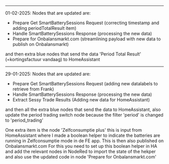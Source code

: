 
--------------------
01-02-2025: Nodes that are updated are:

- Prepare Get SmartBatterySessions Request (correcting timestamp and adding periodTotalResult item)
- Handle SmartBatterySessions Response (processing the new data)
- Prepare for Onbalansmarkt.com (streamlining payload with new data to publish on Onbalansmarkt)

and then extra blue nodes that send the data 'Period Total Result' (=kortingsfactuur vandaag) to HomeAssistant

--------------------
29-01-2025: Nodes that are updated are:

- Prepare Get SmartBatterySessions Request (adding new datalabels to retrieve from Frank)
- Handle SmartBatterySessions Response (processing the new data)
- Extract Sessy Trade Results (Adding new data for HomeAssistant)

and then all the extra blue nodes that send the data to HomeAssistant, also update the period trading switch node because the filter 'period' is changed to 'period_trading'


One extra item is the node 'Zelfconsumptie plus' this is input from HomeAssistant where I made a boolean helper to indicate the batteries are running in Zelfconsumptie mode in de FE app. This is then also published on Onbalansmarkt.com
For this you need to set up this boolean helper in HA and add the relevant nodes in NodeRed to import the state of the hekper and also use the updated code in node 'Prepare for Onbalansmarkt.com'
